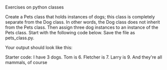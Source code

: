 Exercises on python classes

Create a ​Pets​ class that holds instances of dogs; this class is completely separate from the Dog​ class. In other words, the ​Dog​ class does not inherit from the ​Pets​ class. Then assign three dog instances to an instance of the ​Pets​ class. Start with the following code below.
Save the file as ​pets_class.py.​

Your output should look like this:

Starter code:
I have 3 dogs.
Tom is 6.
Fletcher is 7.
Larry is 9.
And they're all mammals, of course
